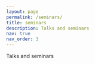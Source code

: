 ```yaml
---
layout: page
permalink: /seminars/
title: seminars
description: Talks and seminars
nav: true
nav_order: 3
---
```


Talks and seminars
